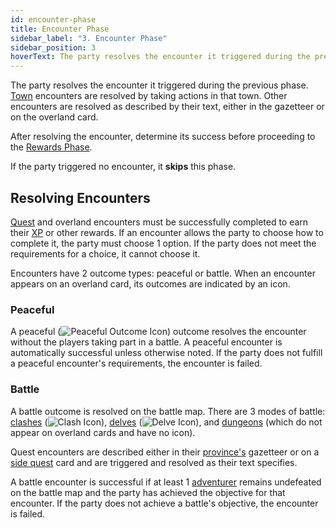 ```yaml
---
id: encounter-phase
title: Encounter Phase
sidebar_label: "3. Encounter Phase"
sidebar_position: 3
hoverText: The party resolves the encounter it triggered during the previous phase.
---
```


The party resolves the encounter it triggered during the previous phase. [Town](/docs/campaign/day/encounter-phase/town) encounters are resolved by taking actions in that town. Other encounters are resolved as described by their text, either in the gazetteer or on the overland card.

After resolving the encounter, determine its success before proceeding to the [Rewards Phase](/docs/campaign/day/reward-phase).

If the party triggered no encounter, it **skips** this phase.

## Resolving Encounters

[Quest](/docs/campaign/quests/index) and overland encounters must be successfully completed to earn their [XP](/docs/glossary/xp) or other rewards. If an encounter allows the party to choose how to complete it, the party must choose 1 option. If the party does not meet the requirements for a choice, it cannot choose it.

Encounters have 2 outcome types: peaceful or battle. When an encounter appears on an overland card, its outcomes are indicated by an icon.

### Peaceful

A peaceful (<img src="/icons/peaceful-outcome.svg" alt="Peaceful Outcome Icon" class="icon-svg" />) outcome resolves the encounter without the players taking part in a battle. A peaceful encounter is automatically successful unless otherwise noted. If the party does not fulfill a peaceful encounter's requirements, the encounter is failed.

### Battle

A battle outcome is resolved on the battle map. There are 3 modes of battle: [clashes](/docs/battles/types/clash) (<img src="/icons/clash.svg" alt="Clash Icon" class="icon-svg" />), [delves](/docs/battles/types/delve/index) (<img src="/icons/delve.svg" alt="Delve Icon" class="icon-svg" />), and [dungeons](/docs/battles/types/dungeon) (which do not appear on overland cards and have no icon).

Quest encounters are described either in their [province's](/docs/campaign/provinces/) gazetteer or on a [side quest](/docs/campaign/quests/side-quests) card and are triggered and resolved as their text specifies.

A battle encounter is successful if at least 1 [adventurer](/docs/glossary/adventurer) remains undefeated on the battle map and the party has achieved the objective for that encounter. If the party does not achieve a battle's objective, the encounter is failed.
